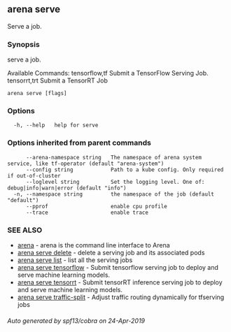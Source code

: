 ## arena serve

Serve a job.

### Synopsis

serve a job.

Available Commands:
  tensorflow,tf  Submit a TensorFlow Serving Job.
  tensorrt,trt   Submit a TensorRT Job

```
arena serve [flags]
```

### Options

```
  -h, --help   help for serve
```

### Options inherited from parent commands

```
      --arena-namespace string   The namespace of arena system service, like tf-operator (default "arena-system")
      --config string            Path to a kube config. Only required if out-of-cluster
      --loglevel string          Set the logging level. One of: debug|info|warn|error (default "info")
  -n, --namespace string         the namespace of the job (default "default")
      --pprof                    enable cpu profile
      --trace                    enable trace
```

### SEE ALSO

* [arena](arena.md)	 - arena is the command line interface to Arena
* [arena serve delete](arena_serve_delete.md)	 - delete a serving job and its associated pods
* [arena serve list](arena_serve_list.md)	 - list all the serving jobs
* [arena serve tensorflow](arena_serve_tensorflow.md)	 - Submit tensorflow serving job to deploy and serve machine learning models.
* [arena serve tensorrt](arena_serve_tensorrt.md)	 - Submit tensorRT inference serving job to deploy and serve machine learning models.
* [arena serve traffic-split](arena_serve_traffic-split.md)	 - Adjust traffic routing dynamically for tfserving jobs

###### Auto generated by spf13/cobra on 24-Apr-2019
